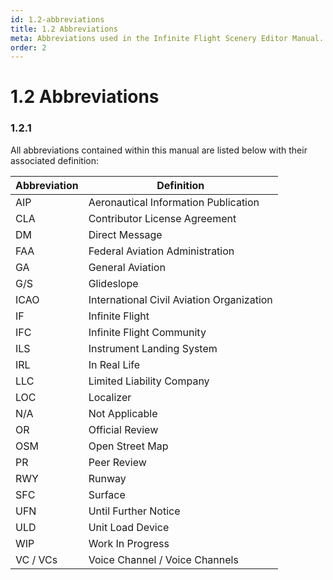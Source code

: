 ```yaml
---
id: 1.2-abbreviations
title: 1.2 Abbreviations
meta: Abbreviations used in the Infinite Flight Scenery Editor Manual.
order: 2
---
```


# 1.2 Abbreviations



### 1.2.1

All abbreviations contained within this manual are listed below with their associated definition:

 

| Abbreviation | Definition                                |
| ------------ | ----------------------------------------- |
| AIP          | Aeronautical Information Publication      |
| CLA          | Contributor License Agreement             |
| DM           | Direct Message                            |
| FAA          | Federal Aviation Administration           |
| GA           | General Aviation                          |
| G/S          | Glideslope                                |
| ICAO         | International Civil Aviation Organization |
| IF           | Infinite Flight                           |
| IFC          | Infinite Flight Community                 |
| ILS          | Instrument Landing System                 |
| IRL          | In Real Life                              |
| LLC          | Limited Liability Company                 |
| LOC          | Localizer                                 |
| N/A          | Not Applicable                            |
| OR           | Official Review                           |
| OSM          | Open Street Map                           |
| PR           | Peer Review                               |
| RWY          | Runway                                    |
| SFC          | Surface                                   |
| UFN          | Until Further Notice                      |
| ULD          | Unit Load Device                          |
| WIP          | Work In Progress                          |
| VC / VCs     | Voice Channel / Voice Channels            |